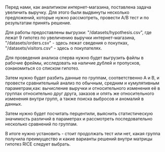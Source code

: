 Перед нами, как аналитиком интернет-магазина, поставлена задача увеличить выручку. Для этого были выдвинуты несколько предложений, которые нужно рассмотреть, провести А/В тест и по результатам принять решение.

    
Для работы предоставлены выгрузки: "/datasets/hypothesis.csv", где лежат 9 гипотез по увеличению выручки интернет-магазина, "/datasets/orders.csv" - здесь лежат сведения о покупках, "/datasets/visitors.csv" - здесь о покупателях.
    
Для проведения анализа сперва нужно будет выгрузить файлы в рабочие фреймы, исследовать на наличие дублей и пропусков, ознакомиться со списком гипотез.
    
Затем нужно будет разбить данные по группам, соответственно А и В, и провести сравнительный анализ по обычным, средним и кумулятивным параметрам,как: вычисление выручки и относительного изменения её в группах относительно друг друга, заказов и опять же относительного изменения внутри групп, а также поиска выбросов и аномалий в данных.
    
Затем нужно будет посчитать перцентили, выяснить статистическую значимость различий в параметрах и рассмотреть последовательно несколько сравнений по группам.
    
В итоге нужно установить - стоит продолжать тест или нет, какая группа получила преимущество и какие варианты решений внутри матрицы гипотез RICE следует выбрать.

